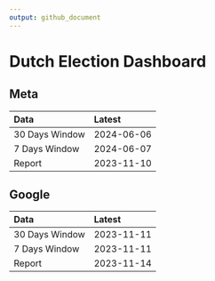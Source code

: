 ```yaml
---
output: github_document
---
```


# Dutch Election Dashboard



## Meta


|Data           |Latest     |
|:--------------|:----------|
|30 Days Window |2024-06-06 |
|7 Days Window  |2024-06-07 |
|Report         |2023-11-10 |

## Google


|Data           |Latest     |
|:--------------|:----------|
|30 Days Window |2023-11-11 |
|7 Days Window  |2023-11-11 |
|Report         |2023-11-14 |
